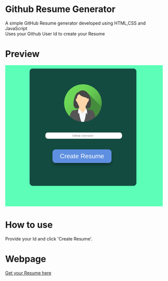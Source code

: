# Github Resume Generator
A simple GitHub Resume generator developed using HTML,CSS and JavaScript<br>
Uses your Github User Id to create your Resume

# Preview
<img src="img/resume_gen_preview.png" alt="preview">

# How to use
Provide your Id and click 'Create Resume'.

# Webpage
[Get your Resume here](https://chethanapradeep.github.io/HackNightGitAPI/)



